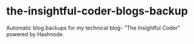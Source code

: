 # the-insightful-coder-blogs-backup
Automatic blog backups for my technical blog- "The Insightful Coder" powered by Hashnode.
